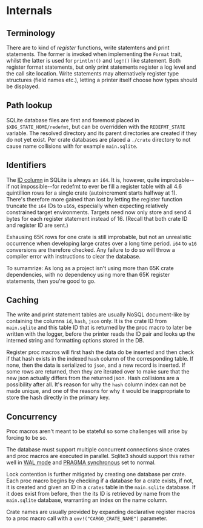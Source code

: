 # Internals

## Terminology

There are to kind of *register* functions, write statemtens and print
statements. The former is invoked when implementing the `Format` trait,
whilst the latter is used for `println!()` and `log!()` like statement. Both
register format statements, but only print statements register a log level
and the call site location. Write statements may alternatively register type
structures (field names etc.), letting a printer itself choose how types should
be displayed.

## Path lookup

SQLite database files are first and foremost placed in
`$XDG_STATE_HOME/redefmt`, but can be overridden with the `REDEFMT_STATE`
variable. The resolved directory and its parent directories are created if they
do not yet exist. Per crate databases are placed a `./crate` directory to not
cause name collisions with for example `main.sqlite`.

## Identifiers

The [ID column](row_id) in SQLite is always an `i64`. It is, however, quite
improbable--if not impossible--for redefmt to ever be fill a register table
with all 4.6 quintillion rows for a single crate (autoincrement starts
halfway at 1). There's therefore more gained than lost by letting the register
function truncate the `i64` IDs to `u16`s, especially when expecting relatively
constrained target environments. Targets need now only store and send 4 bytes
for each register statement instead of 16. (Recall that both crate ID and
register ID are sent.)

Exhausing 65K rows for one crate is still improbable, but not an unrealistic
occurrence when developing large crates over a long time period. `i64` to `u16`
conversions are therefore checked. Any failure to do so will throw a compiler
error with instructions to clear the database.

To sumamrize: As long as a project isn't using more than 65K crate dependencies,
with no dependency using more than 65K register statements, then you're good
to go.

## Caching

The write and print statement tables are usually NoSQL document-like by
containing the columns `id`, `hash`, `json` only. It is the crate ID from
`main.sqlite` and this table ID that is returned by the proc macro to later be
written with the logger, before the printer reads the ID pair and looks up the
interned string and formatting options stored in the DB.

Register proc macros will first hash the data do be inserted and then check if
that hash exists in the indexed `hash` column of the corresponding table. If
none, then the data is serialized to `json`, and a new record is inserted. If
some rows are returned, then they are iterated over to make sure that the new
json actually differs from the returned json. Hash collisions are a possibility
after all. It's reason for why the `hash` column index can not be made unique,
and one of the reasons for why it would be inappropriate to store the hash
directly in the primary key.

## Concurrency

Proc macros aren't meant to be stateful so some challenges will arise by forcing
to be so.

The database must support multiple concurrent connections since crates and proc
macros are executed in parallel. Sqlite3 should support this rather well in [WAL
mode] and [PRAGMA synchronous] set to normal.

Lock contention is further mitigated by creating one database per crate. Each
proc macro begins by checking if a database for a crate exists, if not, it
is created and given an ID in a `crates` table in the `main.sqlite` database.
If it does exist from before, then the its ID is retrieved by name from the
`main.sqlite` database, warranting an index on the name column.

Crate names are usually provided by expanding declarative register macros to a
proc macro call with a `env!("CARGO_CRATE_NAME")` parameter.

[WAL mode]: https://www.sqlite.org/wal.html
[PRAGMA synchronous]: https://www.sqlite.org/pragma.html#pragma_synchronous
[Checkpointing]: https://www.sqlite.org/wal.html#ckpt
[row_id]: https://www.sqlite.org/lang_createtable.html#rowid
